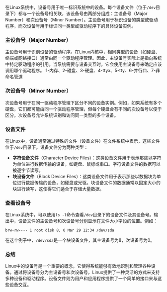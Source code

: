 在Linux系统中，设备号用于唯一标识系统中的设备。每个设备文件（位于`/dev`目录下）都与一个设备号相关联，该设备号由两部分组成：主设备号（Major Number）和次设备号（Minor Number）。主设备号用于标识设备的类型或驱动程序，而次设备号用于标识同一类型或驱动程序下的具体设备实例。

### 主设备号（Major Number）

主设备号用于识别设备的驱动程序。在Linux内核中，相同类型的设备（如硬盘、终端或网络接口）通常由同一个驱动程序管理。因此，主设备号实际上是指向系统中特定驱动程序的引用。当系统需要与设备交互时，它会使用主设备号来确定应该调用哪个驱动程序。
1-内存、2-磁盘、3-硬盘、4-ttyx、5-tty、6-并行口、7-非命名管道

### 次设备号（Minor Number）

次设备号用于在同一驱动程序管理下区分不同的设备实例。例如，如果系统有多个硬盘，它们都可能由同一个驱动程序管理，但每个硬盘会有不同的次设备号以便于区分。次设备号允许系统识别和访问同一类型的多个设备。

### 设备文件

在Linux中，设备通常通过特殊的文件（设备文件）在文件系统中表示，这些文件位于`/dev`目录下。设备文件分为两种类型：

- **字符设备文件**（Character Device Files）：这类设备文件用于表示那些以字符为单位进行数据传输的设备，如键盘、鼠标或串口。字符设备文件的数据可以被逐字节读写。
- **块设备文件**（Block Device Files）：这类设备文件用于表示那些以数据块为单位进行数据传输的设备，如硬盘或光驱。块设备文件的数据通常以固定大小的块进行读写，这使得它们适合于存储大量数据。

### 查看设备号

在Linux系统中，可以使用`ls -l`命令查看`/dev`目录下的设备文件及其设备号。输出中，设备文件的主设备号和次设备号分别显示在文件大小字段的位置。例如：

```
brw-rw---- 1 root disk 8, 0 Mar 29 12:34 /dev/sda
```

在这个例子中，`/dev/sda`是一个块设备文件，其主设备号为8，次设备号为0。

### 总结

Linux中的设备号是一个重要的概念，它使得系统能够有效地识别和管理各种设备。通过将设备号分为主设备号和次设备号，Linux提供了一种灵活的方式来支持多种设备和驱动程序。设备文件则为用户和应用程序提供了一个简单的接口来与这些设备交互。